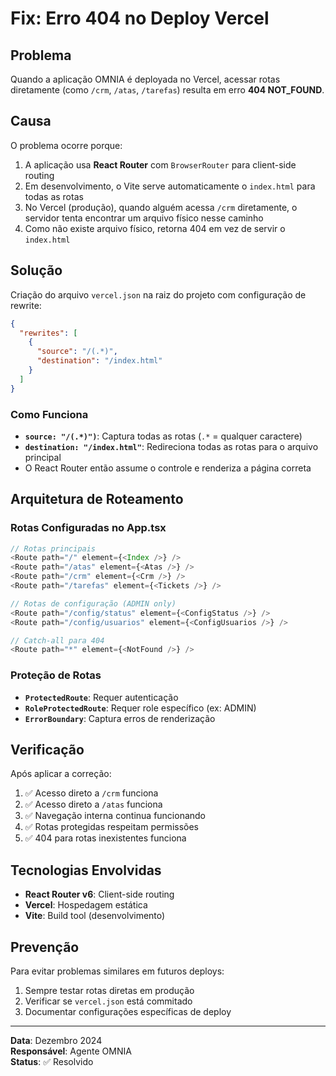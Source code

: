 # Fix: Erro 404 no Deploy Vercel

## Problema

Quando a aplicação OMNIA é deployada no Vercel, acessar rotas diretamente (como `/crm`, `/atas`, `/tarefas`) resulta em erro **404 NOT_FOUND**.

## Causa

O problema ocorre porque:

1. A aplicação usa **React Router** com `BrowserRouter` para client-side routing
2. Em desenvolvimento, o Vite serve automaticamente o `index.html` para todas as rotas
3. No Vercel (produção), quando alguém acessa `/crm` diretamente, o servidor tenta encontrar um arquivo físico nesse caminho
4. Como não existe arquivo físico, retorna 404 em vez de servir o `index.html`

## Solução

Criação do arquivo `vercel.json` na raiz do projeto com configuração de rewrite:

```json
{
  "rewrites": [
    {
      "source": "/(.*)",
      "destination": "/index.html"
    }
  ]
}
```

### Como Funciona

- **`source: "/(.*)")`**: Captura todas as rotas (`.*` = qualquer caractere)
- **`destination: "/index.html"`**: Redireciona todas as rotas para o arquivo principal
- O React Router então assume o controle e renderiza a página correta

## Arquitetura de Roteamento

### Rotas Configuradas no App.tsx

```typescript
// Rotas principais
<Route path="/" element={<Index />} />
<Route path="/atas" element={<Atas />} />
<Route path="/crm" element={<Crm />} />
<Route path="/tarefas" element={<Tickets />} />

// Rotas de configuração (ADMIN only)
<Route path="/config/status" element={<ConfigStatus />} />
<Route path="/config/usuarios" element={<ConfigUsuarios />} />

// Catch-all para 404
<Route path="*" element={<NotFound />} />
```

### Proteção de Rotas

- **`ProtectedRoute`**: Requer autenticação
- **`RoleProtectedRoute`**: Requer role específico (ex: ADMIN)
- **`ErrorBoundary`**: Captura erros de renderização

## Verificação

Após aplicar a correção:

1. ✅ Acesso direto a `/crm` funciona
2. ✅ Acesso direto a `/atas` funciona  
3. ✅ Navegação interna continua funcionando
4. ✅ Rotas protegidas respeitam permissões
5. ✅ 404 para rotas inexistentes funciona

## Tecnologias Envolvidas

- **React Router v6**: Client-side routing
- **Vercel**: Hospedagem estática
- **Vite**: Build tool (desenvolvimento)

## Prevenção

Para evitar problemas similares em futuros deploys:

1. Sempre testar rotas diretas em produção
2. Verificar se `vercel.json` está commitado
3. Documentar configurações específicas de deploy

---

**Data**: Dezembro 2024  
**Responsável**: Agente OMNIA  
**Status**: ✅ Resolvido